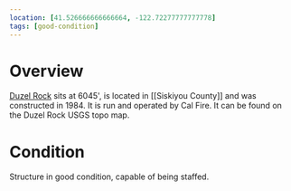 ```yaml
---
location: [41.526666666666664, -122.72277777777778]
tags: [good-condition]
---
```


# Overview

[Duzel Rock](http://www.peakbagging.com/CALookoutPhotos/DuzelRock.html) sits at 6045', is located in [[Siskiyou County]] and was constructed in 1984. It is run and operated by Cal Fire. It can be found on the Duzel Rock USGS topo map.

# Condition

Structure in good condition, capable of being staffed.
